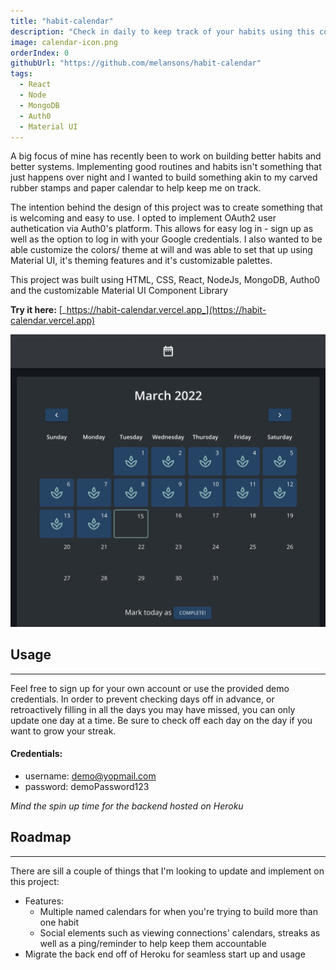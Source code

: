 ```yaml
---
title: "habit-calendar"
description: "Check in daily to keep track of your habits using this color customizable calendar"
image: calendar-icon.png
orderIndex: 0
githubUrl: "https://github.com/melansons/habit-calendar"
tags:
  - React
  - Node
  - MongoDB
  - Auth0
  - Material UI
---
```


A big focus of mine has recently been to work on building better habits and better systems. Implementing good routines and habits isn't something that just happens over night and I wanted to build something akin to my carved rubber stamps and paper calendar to help keep me on track.

The intention behind the design of this project was to create something that is welcoming and easy to use. I opted to implement OAuth2 user authetication via Auth0's platform. This allows for easy log in - sign up as well as the option to log in with your Google credentials. I also wanted to be able customize the colors/ theme at will and was able to set that up using Material UI, it's theming features and it's customizable palettes.

This project was built using HTML, CSS, React, NodeJs, MongoDB, Autho0 and the customizable Material UI Component Library

**Try it here:** [_https://habit-calendar.vercel.app_](https://habit-calendar.vercel.app)

![boulette_s](https://raw.githubusercontent.com/melansonS/habit-calendar/main/public/calendar_demo.png)

## Usage

---

Feel free to sign up for your own account or use the provided demo credentials. In order to prevent checking days off in advance, or retroactively filling in all the days you may have missed, you can only update one day at a time. Be sure to check off each day on the day if you want to grow your streak.

#### Credentials:

- username: demo@yopmail.com
- password: demoPassword123

_Mind the spin up time for the backend hosted on Heroku_

## Roadmap

---

There are sill a couple of things that I'm looking to update and implement on this project:

- Features:
  - Multiple named calendars for when you're trying to build more than one habit
  - Social elements such as viewing connections' calendars, streaks as well as a ping/reminder to help keep them accountable
- Migrate the back end off of Heroku for seamless start up and usage
